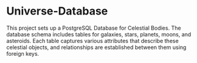 # Universe-Database
This project sets up a PostgreSQL Database for Celestial Bodies. The database schema includes tables for galaxies, stars, planets, moons, and asteroids. Each table captures various attributes that describe these celestial objects, and relationships are established between them using foreign keys.
